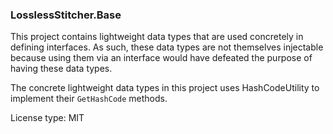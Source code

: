 ﻿### LosslessStitcher.Base

This project contains lightweight data types that are used concretely in defining interfaces. 
As such, these data types are not themselves injectable because using them via an interface
would have defeated the purpose of having these data types.

The concrete lightweight data types in this project uses HashCodeUtility to implement their
```GetHashCode``` methods.

License type: MIT
